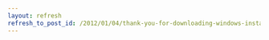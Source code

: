 ```yaml
---
layout: refresh
refresh_to_post_id: /2012/01/04/thank-you-for-downloading-windows-installer
---
```

